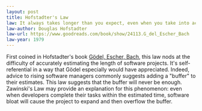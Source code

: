 ```yaml
---
layout: post
title: Hofstadter's Law
law: It always takes longer than you expect, even when you take into account Hofstadter's Law.
law-author: Douglas Hofstadter
law-url: https://www.goodreads.com/book/show/24113.G_del_Escher_Bach
law-year: 1979
---
```


First coined in Hofstadter's book [Gödel, Escher, Bach](https://www.goodreads.com/book/show/24113.G_del_Escher_Bach), this law nods at the difficulty of accurately estimating the length of software projects. It's self-referential in a way that Gödel especially would have appreciated. Indeed, advice to rising software managers commonly suggests adding a "buffer" to their estimates. This law suggests that the buffer will never be enough. Zawinski's Law may provide an explanation for this phenomenon: even when developers complete their tasks within the estimated time, software bloat will cause the project to expand and then overflow the buffer.